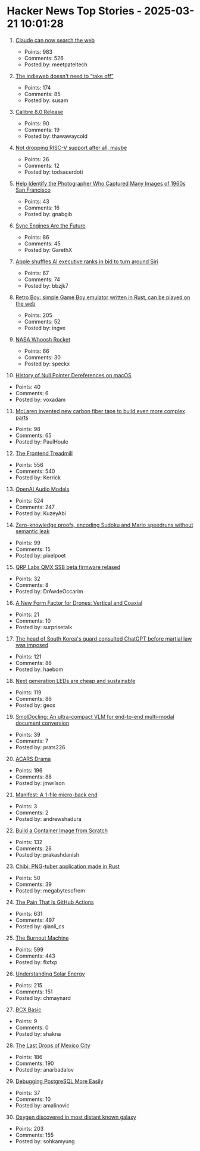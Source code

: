 # Hacker News Top Stories - 2025-03-21 10:01:28

1. [Claude can now search the web](https://www.anthropic.com/news/web-search)
   - Points: 983
   - Comments: 526
   - Posted by: meetpateltech

2. [The indieweb doesn't need to “take off”](https://susam.net/indieweb-does-not-need-to-take-off.html)
   - Points: 174
   - Comments: 85
   - Posted by: susam

3. [Calibre 8.0 Release](https://calibre-ebook.com/whats-new)
   - Points: 90
   - Comments: 19
   - Posted by: thawawaycold

4. [Not dropping RISC-V support after all, maybe](https://chimera-linux.org/news/2025/03/new-riscv-server.html)
   - Points: 26
   - Comments: 12
   - Posted by: todsacerdoti

5. [Help Identify the Photographer Who Captured Many Images of 1960s San Francisco](https://www.smithsonianmag.com/smart-news/can-you-identify-the-mystery-photographer-who-captured-thousands-of-captivating-images-of-1960s-san-francisco-180986107/)
   - Points: 43
   - Comments: 16
   - Posted by: gnabgib

6. [Sync Engines Are the Future](https://www.instantdb.com/essays/sync_future)
   - Points: 86
   - Comments: 45
   - Posted by: GarethX

7. [Apple shuffles AI executive ranks in bid to turn around Siri](https://finance.yahoo.com/news/apple-shuffles-ai-executive-ranks-162500488.html)
   - Points: 67
   - Comments: 74
   - Posted by: bbzjk7

8. [Retro Boy: simple Game Boy emulator written in Rust, can be played on the web](https://github.com/smparsons/retroboy)
   - Points: 205
   - Comments: 52
   - Posted by: ingve

9. [NASA Whoosh Rocket](https://www1.grc.nasa.gov/beginners-guide-to-aeronautics/whoosh-rocket/)
   - Points: 66
   - Comments: 30
   - Posted by: speckx

10. [History of Null Pointer Dereferences on macOS](https://afine.com/history-of-null-pointer-dereferences-on-macos/)
   - Points: 40
   - Comments: 6
   - Posted by: voxadam

11. [McLaren invented new carbon fiber tape to build even more complex parts](https://www.thedrive.com/news/mclaren-invented-new-carbon-fiber-tape-to-build-even-more-complex-parts)
   - Points: 98
   - Comments: 65
   - Posted by: PaulHoule

12. [The Frontend Treadmill](https://polotek.net/posts/the-frontend-treadmill/)
   - Points: 556
   - Comments: 540
   - Posted by: Kerrick

13. [OpenAI Audio Models](https://www.openai.fm/)
   - Points: 524
   - Comments: 247
   - Posted by: KuzeyAbi

14. [Zero-knowledge proofs, encoding Sudoku and Mario speedruns without semantic leak](https://vasekrozhon.wordpress.com/2025/03/17/zero-knowledge-proofs/)
   - Points: 99
   - Comments: 15
   - Posted by: pixelpoet

15. [QRP Labs QMX SSB beta firmware relased](https://qrp-labs.com/qmxp/ssbbeta.html)
   - Points: 32
   - Comments: 8
   - Posted by: DrAwdeOccarim

16. [A New Form Factor for Drones: Vertical and Coaxial](https://www.core77.com/posts/135952/A-New-Form-Factor-for-Drones-Vertical-and-Coaxial)
   - Points: 21
   - Comments: 10
   - Posted by: surprisetalk

17. [The head of South Korea's guard consulted ChatGPT before martial law was imposed](https://www.hani.co.kr/arti/society/society_general/1187705.html)
   - Points: 121
   - Comments: 86
   - Posted by: haebom

18. [Next generation LEDs are cheap and sustainable](https://liu.se/en/news-item/nasta-generations-lysdioder-ar-billiga-och-miljovanliga)
   - Points: 119
   - Comments: 86
   - Posted by: geox

19. [SmolDocling: An ultra-compact VLM for end-to-end multi-modal document conversion](https://arxiv.org/abs/2503.11576)
   - Points: 39
   - Comments: 7
   - Posted by: prats226

20. [ACARS Drama](https://acarsdrama.com/)
   - Points: 196
   - Comments: 88
   - Posted by: jmwilson

21. [Manifest: A 1-file micro-back end](https://github.com/mnfst/manifest)
   - Points: 3
   - Comments: 2
   - Posted by: andrewshadura

22. [Build a Container Image from Scratch](https://danishpraka.sh/posts/build-a-container-image-from-scratch/)
   - Points: 132
   - Comments: 28
   - Posted by: prakashdanish

23. [Chibi: PNG-tuber application made in Rust](https://github.com/megabytesofrem/chibi)
   - Points: 50
   - Comments: 39
   - Posted by: megabytesofrem

24. [The Pain That Is GitHub Actions](https://www.feldera.com/blog/the-pain-that-is-github-actions)
   - Points: 631
   - Comments: 497
   - Posted by: qianli_cs

25. [The Burnout Machine](https://unionize.fyi)
   - Points: 599
   - Comments: 443
   - Posted by: flxfxp

26. [Understanding Solar Energy](https://www.construction-physics.com/p/understanding-solar-energy)
   - Points: 215
   - Comments: 151
   - Posted by: chmaynard

27. [BCX Basic](https://bcxbasiccoders.com/)
   - Points: 9
   - Comments: 0
   - Posted by: shakna

28. [The Last Drops of Mexico City](https://mexicocitywater.longlead.com)
   - Points: 186
   - Comments: 190
   - Posted by: anarbadalov

29. [Debugging PostgreSQL More Easily](https://www.cybertec-postgresql.com/en/debugging-postgresql-more-easily/)
   - Points: 37
   - Comments: 10
   - Posted by: amalinovic

30. [Oxygen discovered in most distant known galaxy](https://www.eso.org/public/news/eso2507/)
   - Points: 203
   - Comments: 155
   - Posted by: sohkamyung

